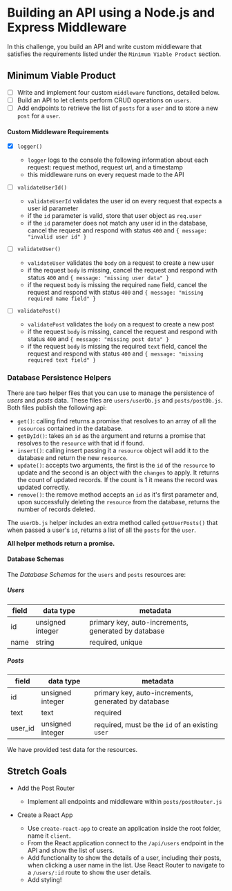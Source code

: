 # Building an API using a Node.js and Express Middleware

In this challenge, you build an API and write custom middleware that satisfies the requirements listed under the `Minimum Viable Product` section.

## Minimum Viable Product

-  [ ] Write and implement four custom `middleware` functions, detailed below.
-  [ ] Build an API to let clients perform CRUD operations on `users`.
-  [ ] Add endpoints to retrieve the list of `posts` for a `user` and to store a new `post` for a `user`.

#### Custom Middleware Requirements

-  [x] `logger()`

   -  `logger` logs to the console the following information about each request: request method, request url, and a timestamp
   -  this middleware runs on every request made to the API

-  [ ] `validateUserId()`

   -  `validateUserId` validates the user id on every request that expects a user id parameter
   -  if the `id` parameter is valid, store that user object as `req.user`
   -  if the `id` parameter does not match any user id in the database, cancel the request and respond with status `400` and `{ message: "invalid user id" }`

-  [ ] `validateUser()`

   -  `validateUser` validates the `body` on a request to create a new user
   -  if the request `body` is missing, cancel the request and respond with status `400` and `{ message: "missing user data" }`
   -  if the request `body` is missing the required `name` field, cancel the request and respond with status `400` and `{ message: "missing required name field" }`

-  [ ] `validatePost()`
   -  `validatePost` validates the `body` on a request to create a new post
   -  if the request `body` is missing, cancel the request and respond with status `400` and `{ message: "missing post data" }`
   -  if the request `body` is missing the required `text` field, cancel the request and respond with status `400` and `{ message: "missing required text field" }`

### Database Persistence Helpers

There are two helper files that you can use to manage the persistence of _users_ and _posts_ data. These files are `users/userDb.js` and `posts/postDb.js`. Both files publish the following api:

-  `get()`: calling find returns a promise that resolves to an array of all the `resources` contained in the database.
-  `getById()`: takes an `id` as the argument and returns a promise that resolves to the `resource` with that id if found.
-  `insert()`: calling insert passing it a `resource` object will add it to the database and return the new `resource`.
-  `update()`: accepts two arguments, the first is the `id` of the `resource` to update and the second is an object with the `changes` to apply. It returns the count of updated records. If the count is 1 it means the record was updated correctly.
-  `remove()`: the remove method accepts an `id` as it's first parameter and, upon successfully deleting the `resource` from the database, returns the number of records deleted.

The `userDb.js` helper includes an extra method called `getUserPosts()` that when passed a user's `id`, returns a list of all the `posts` for the `user`.

**All helper methods return a promise.**

#### Database Schemas

The _Database Schemas_ for the `users` and `posts` resources are:

##### Users

| field | data type        | metadata                                            |
| ----- | ---------------- | --------------------------------------------------- |
| id    | unsigned integer | primary key, auto-increments, generated by database |
| name  | string           | required, unique                                    |

##### Posts

| field   | data type        | metadata                                            |
| ------- | ---------------- | --------------------------------------------------- |
| id      | unsigned integer | primary key, auto-increments, generated by database |
| text    | text             | required                                            |
| user_id | unsigned integer | required, must be the `id` of an existing `user`    |

We have provided test data for the resources.

## Stretch Goals

-  Add the Post Router

   -  Implement all endpoints and middleware within `posts/postRouter.js`

-  Create a React App
   -  Use `create-react-app` to create an application inside the root folder, name it `client`.
   -  From the React application connect to the `/api/users` endpoint in the API and show the list of users.
   -  Add functionality to show the details of a user, including their posts, when clicking a user name in the list. Use React Router to navigate to a `/users/:id` route to show the user details.
   -  Add styling!
